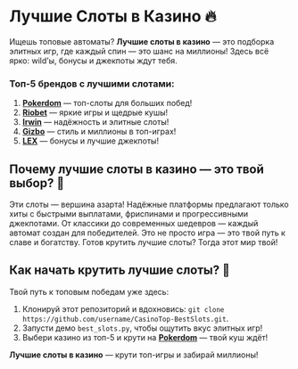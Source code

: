 # Лучшие Слоты в Казино 🔥  
Ищешь топовые автоматы? **Лучшие слоты в казино** — это подборка элитных игр, где каждый спин — это шанс на миллионы! Здесь всё ярко: wild’ы, бонусы и джекпоты ждут тебя.  

### Топ-5 брендов с лучшими слотами:  
1. **[Pokerdom](https://redironline.link/4k77v2yx)** — топ-слоты для больших побед!  
2. **[Riobet](https://redironline.link/7xBLTPyj)** — яркие игры и щедрые кушы!  
3. **[Irwin](https://rwn-blcp10.com/c30158260)** — надёжность и элитные слоты!  
4. **[Gizbo](https://redironline.link/bprXw4YV)** — стиль и миллионы в топ-играх!  
5. **[LEX](https://redironline.link/zW4hdDFV)** — бонусы и лучшие джекпоты!  

## Почему лучшие слоты в казино — это твой выбор? 🎲  
Эти слоты — вершина азарта! Надёжные платформы предлагают только хиты с быстрыми выплатами, фриспинами и прогрессивными джекпотами. От классики до современных шедевров — каждый автомат создан для победителей. Это не просто игра — это твой путь к славе и богатству. Готов крутить лучшие слоты? Тогда этот мир твой!  

## Как начать крутить лучшие слоты? 🚀  
Твой путь к топовым победам уже здесь:  
1. Клонируй этот репозиторий и вдохновись: `git clone https://github.com/username/CasinoTop-BestSlots.git`.  
2. Запусти демо `best_slots.py`, чтобы ощутить вкус элитных игр!  
3. Выбери казино из топ-5 и крути на **[Pokerdom](https://redironline.link/4k77v2yx)** — твой куш ждёт!  

**Лучшие слоты в казино** — крути топ-игры и забирай миллионы!
